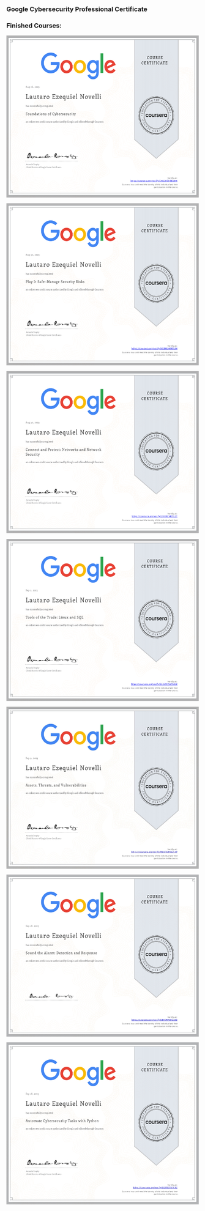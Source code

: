 ### Google Cybersecurity Professional Certificate


<h3 align="left"> Finished Courses:</h3>

</a><a href="https://coursera.org/verify/EA6LWQQ9BU8W"><img align="center" width="550px" height="425" src="https://github.com/L-Novelli/Google-Cybersecurity-Professional-Certificate/blob/master/CourseCompletitionCertificate/Fundations/Fundations.png"/>

</a><a href="https://coursera.org/verify/NCBM34AKPSX4"><img align="center" width="550px" height="425" src="https://github.com/L-Novelli/Google-Cybersecurity-Professional-Certificate/blob/master/CourseCompletitionCertificate/ManageSecurityIncidents/Manage%20Security%20Incidents.png"/>
    
</a><a href="https://coursera.org/verify/UHHRGVKVXL2Y"><img align="center" width="550px" height="425" src="https://github.com/L-Novelli/Google-Cybersecurity-Professional-Certificate/blob/master/CourseCompletitionCertificate/Networking/Networking.png"/>    

</a><a href="https://coursera.org/verify/SC22MY56YNAM"><img align="center" width="550px" height="425" src="https://github.com/L-Novelli/Google-Cybersecurity-Professional-Certificate/blob/master/CourseCompletitionCertificate/LinuxSQL/Linux%20SQL.png"/>

</a><a href="https://coursera.org/verify/9MUT6W362C3P"><img align="center" width="550px" height="425" src="https://github.com/L-Novelli/Google-Cybersecurity-Professional-Certificate/blob/master/CourseCompletitionCertificate/AssetsThreatsVulnerabilities/AssetsThreatsVulnerabilities.jpg"/>

</a><a href="https://coursera.org/verify/EBY6WP3EG33D"><img align="center" width="550px" height="425" src="https://github.com/L-Novelli/Google-Cybersecurity-Professional-Certificate/blob/master/CourseCompletitionCertificate/SoundTheAlarm/alarm.jpg"/>

</a><a href="https://coursera.org/verify/GUY8ZT5LJC9Z"><img align="center" width="550px" height="425" src="https://github.com/L-Novelli/Google-Cybersecurity-Professional-Certificate/blob/master/CourseCompletitionCertificate/PythonAutomation/python.jpg"/>